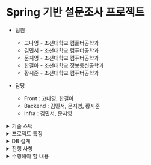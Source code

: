 # Spring 기반 설문조사 프로젝트
- 팀원
  - 고나영 - 조선대학교 컴픁터공학과
  - 김민서 - 조선대학교 컴퓨터공학과
  - 문지영 - 조선대학교 컴퓨터공학과 
  - 한결아 - 조선대학교 정보통신공학과
  - 황시준 - 조선대학교 컴퓨터공학과

- 담당
  - Front : 고나영, 한결아 
  - Backend : 김민서, 문지영, 황시준
  - Infra : 김민서, 문지영

<details>

<summary> 기술 스택 </summary>

- Spring Boot
- JPA
- REST API
- HATEOS

</details>

<details>
<summary> 프로젝트 특징 </summary>
  
- 객체지향 원칙을 지키기 위해 노력했습니다.
- 클린코드 아키텍처를 지향합니다.
</details>
<details>
  <summary>
  DB 설계
</summary>
현재까지 해당 DB를 가지고 프로젝트를 진행했습니다.(업데이트 됨.)

![img.png](img.png)
</details>

<details>
<summary> 진행 사항 </summary>

- 설문 제출 기능(관리자)
- 설문 불러오는 기능(관리자)
- 테스트 코드 작성 완료(관리자)
- 설문 응답하기(사용자)(진행중)(응답 메시지 반환 작업 필요)

요청 확인

- 설문 생성하기(POST) (http://localhost:9100/v1/api/admin/survey/createSubmit)
   ![img_2.png](img_2.png)  
    
- 설문 불러오기(GET)  (http://localhost:9100/v1/api/survey/result/1)
![img_1.png](img_1.png)

- 설문 삭제하기(DELETE) (http://localhost:9100/v1/api/admin/survey/delete/1)
![img_3.png](img_3.png)

- 설문 응답하기(POST)(현재 미완, 응답을 반환하는 과정 남음) (http://localhost:9100/v1/api/user/survey/submit/1)
![img_4.png](img_4.png)
</details>

<details>
<summary> 수행해야 할 내용 </summary>

- CI/CD 파이프라인 적용
- AsciiDoc 기반의 테스트코드 작성 및 문서화
- 추가 기능 구현(설문 삭제, 수정, 중복 설문 불가 로직 구현 등..)
- 회원 기능 결합
- DB 추가 설계
- 에러 핸들링
- 배포

</details>